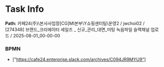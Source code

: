 # Task Info

**Path:** 카페24(주)\본사사업장\[CG]MI본부\Y쇼핑센터팀\운영2 / jwchoi02 / [274348] 브랜드_크리에이터 세일즈 _ 신규_관리_대면_미팅 녹음파일 슬랙채널 업로드 / 2025-08-01_00-00-00

### BPMN
- ["https://cafe24.enterprise.slack.com/archives/C094JR9MYU9"]

